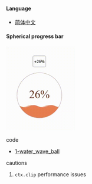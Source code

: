 #### Language

- [简体中文](./canvas学习笔记.md) 



#### Spherical progress bar

<img src="canvas学习笔记.assets/球形进度条.gif" alt="球形进度条" style="zoom:50%;" />

code

* [1-water_wave_ball](./1-water_wave_ball) 

cautions

1. `ctx.clip` performance issues

